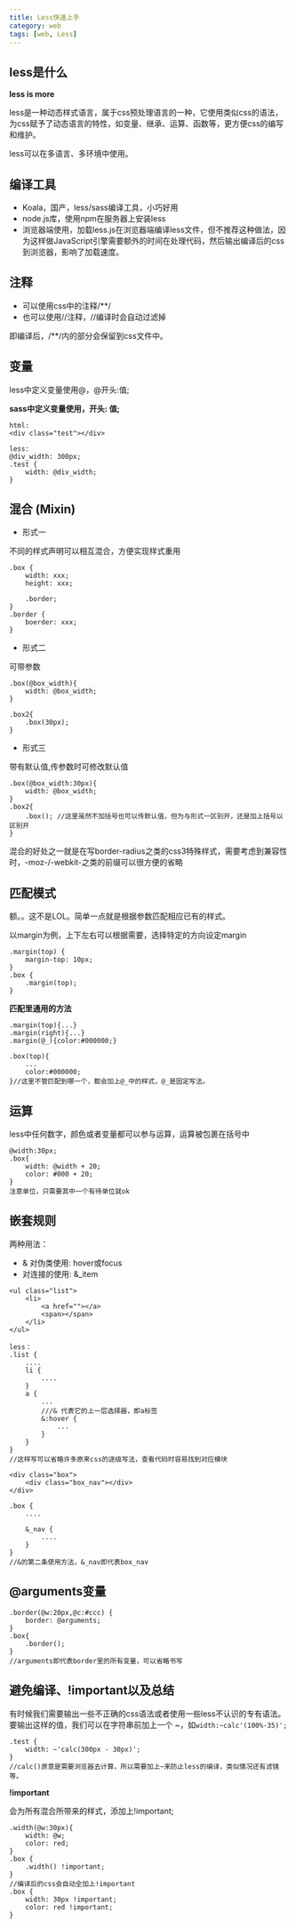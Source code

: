 ```yaml
---
title: Less快速上手
category: web
tags: [web, Less]
---
```


## less是什么

**less is more**

less是一种动态样式语言，属于css预处理语言的一种，它使用类似css的语法，为css赋予了动态语言的特性，如变量、继承、运算、函数等，更方便css的编写和维护。

less可以在多语言、多环境中使用。

## 编译工具

- Koala，国产，less/sass编译工具，小巧好用
- node.js库，使用npm在服务器上安装less
- 浏览器端使用，加载less.js在浏览器端编译less文件，但不推荐这种做法，因为这样做JavaScript引擎需要额外的时间在处理代码，然后输出编译后的css到浏览器，影响了加载速度。

## 注释

- 可以使用css中的注释/**/
- 也可以使用//注释，//编译时会自动过滤掉

即编译后，/**/内的部分会保留到css文件中。

## 变量

less中定义变量使用@，@开头:值;

**sass中定义变量使用$，$开头: 值;**

~~~
html:
<div class="test"></div>

less:
@div_width: 300px;
.test {
	width: @div_width;
}
~~~

## 混合 (Mixin)

- 形式一

不同的样式声明可以相互混合，方便实现样式重用

~~~
.box {
	width: xxx;
	height: xxx;

	.border;
}
.border {
	boerder: xxx;
}
~~~

- 形式二

可带参数

~~~
.box(@box_width){
	width: @box_width;
}

.box2{
	.box(30px);
}
~~~

- 形式三

带有默认值,传参数时可修改默认值

~~~
.box(@box_width:30px){
	width: @box_width;
}
.box2{
	.box(); //这里虽然不加括号也可以传默认值，但为与形式一区别开，还是加上括号以区别开
}
~~~

混合的好处之一就是在写border-radius之类的css3特殊样式，需要考虑到兼容性时，-moz-/-webkit-之类的前缀可以很方便的省略

## 匹配模式

额。。这不是LOL。简单一点就是根据参数匹配相应已有的样式。

以margin为例，上下左右可以根据需要，选择特定的方向设定margin

~~~
.margin(top) {
	margin-top: 10px;
}
.box {
	.margin(top);
}
~~~

**匹配里通用的方法**

~~~
.margin(top){...}
.margin(right){...}
.margin(@_){color:#000000;}

.box(top){
	...
	color:#000000;
}//这里不管匹配到哪一个，都会加上@_中的样式，@_是固定写法。
~~~

## 运算

less中任何数字，颜色或者变量都可以参与运算，运算被包裹在括号中

~~~
@width:30px;
.box{
	width: @width + 20;
	color: #000 + 20;
}
注意单位，只需要其中一个有待单位就ok
~~~

## 嵌套规则

两种用法：

- & 对伪类使用: hover或focus
- 对连接的使用: &_item

~~~
<ul class="list">
	<li>
		<a href=""></a>
		<span></span>
	</li>
</ul>

less：
.list {
	....
	li {
		....
	}
	a {
		...
		///& 代表它的上一层选择器，即a标签
		&:hover {
			...
		}
	}
}
//这样写可以省略许多原来css的逐级写法，查看代码时容易找到对应模块
~~~

~~~
<div class="box">
	<div class="box_nav"></div>
</div>

.box {
	....

	&_nav {
		....
	}
}
//&的第二条使用方法，&_nav即代表box_nav
~~~

## @arguments变量

~~~
.border(@w:20px,@c:#ccc) {
	border: @arguments;
}
.box{
	.border();
}
//arguments即代表border里的所有变量，可以省略书写
~~~

## 避免编译、!important以及总结

有时候我们需要输出一些不正确的css语法或者使用一些less不认识的专有语法。
要输出这样的值，我们可以在字符串前加上一个 ~，如`width:~calc'(100%-35)';`

~~~
.test {
	width: ~'calc(300px - 30px)';
}
//calc()原意是需要浏览器去计算，所以需要加上~来防止less的编译，类似情况还有滤镜等。
~~~

**!important**

会为所有混合所带来的样式，添加上!important;

~~~
.width(@w:30px){
	width: @w;
	color: red;
}
.box {
	.width() !important;
}
//编译后的css会自动全加上!important
.box {
	width: 30px !important;
	color: red !important;
}
~~~